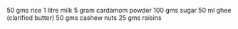 50 gms rice
1 litre milk
5 gram cardamom powder
100 gms sugar
50 ml ghee (clarified butter)
50 gms cashew nuts
25 gms raisins
